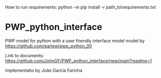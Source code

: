 How to run requirements:
python -m pip install -r path_to\requirements.txt

# PWP_python_interface
PWP model for python with a user friendly interface model
model by https://github.com/earlew/pwp_python_00

Link to documents:
https://github.com/JohnGF/PWP_python_interface/new/main?readme=1

implementatio by João Garcia Farinha

